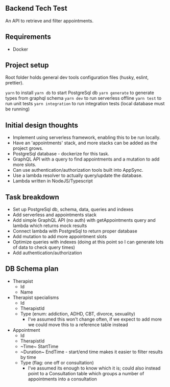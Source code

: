 ## Backend Tech Test

An API to retrieve and filter appointments.

## Requirements

- Docker

## Project setup

Root folder holds general dev tools configuration files (husky, eslint, prettier).

`yarn` to install
`yarn db` to start PostgreSql db
`yarn generate` to generate types from graphql schema
`yarn dev` to run serverless offline
`yarn test` to run unit tests
`yarn integration` to run integration tests (local database must be running)

## Initial design thoughts

- Implement using serverless framework, enabling this to be run locally.
- Have an 'appointments' stack, and more stacks can be added as the project grows.
- PostgreSql database - dockerize for this task.
- GraphQL API with a query to find appointments and a mutation to add more slots.
- Can use authentication/authorization tools built into AppSync.
- Use a lambda resolver to actually query/update the database.
- Lambda written in NodeJS/Typescript

## Task breakdown

- Set up PostgreSql db, schema, data, queries and indexes
- Add serverless and appointments stack
- Add simple GraphQL API (no auth) with getAppointments query and lambda which returns mock results
- Connect lambda with PostgreSql to return proper database
- Add mutation to add more appointment slots
- Optimize queries with indexes (doing at this point so I can generate lots of data to check query times)
- Add authentication/authorization

## DB Schema plan

- Therapist
  - Id
  - Name
- Therapist specialisms
  - Id
  - TherapistId
  - Type (enum: addiction, ADHD, CBT, divorce, sexuality)
    - I've assumed this won't change often, if we expect to add more we could move this to a reference table instead
- Appointment
  - Id
  - TherapistId
  - ~Time~ StartTime
  - ~Duration~ EndTime - start/end time makes it easier to filter results by time
  - Type (flag: one off or consultation)
    - I've assumed its enough to know which it is; could also instead point to a Consultation table which groups a number of appointments into a consultation
